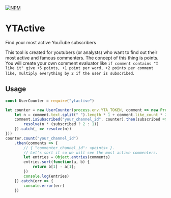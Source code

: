 [![NPM](https://img.shields.io/npm/v/ytactive)](https://www.npmjs.com/package/ytactive)

# YTActive
Find your most active YouTube subscribers

This tool is created for youtubers (or analysts) who want to find out their most active and famous commenters.
The concept of this thing is points. You will create your own comment evaluator like `if comment contains "I like it" give +5 points, +1 point per word, +2 points per comment like, multiply everything by 2 if the user is subscribed`.

## Usage
```js
const UserCounter = require("ytactive")

let counter = new UserCounter(process.env.YTA_TOKEN, comment => new Promise((resolve, _reject) => {
    let n = comment.text.split(" ").length * 1 + comment.like_count * 2
    comment.isSubscribed("your_channel_id", counter).then(subscribed => {
        resolve(n * (subscribed ? 2 : 1))
    }).catch(_ => resolve(n))
}))
counter.count("your_channel_id")
    .then(comments => {
        // { "commenter_channel_id": <points> }.
        // Let's sort it so we will see the most active commenters.
        let entries = Object.entries(comments)
        entries.sort(function(a, b) {
            return b[1] - a[1];
        })
        console.log(entries)
    }).catch(err => {
        console.error(err)
    })
```
